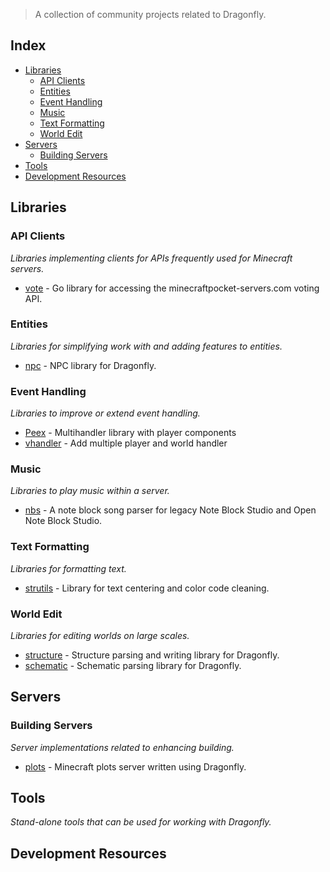 > A collection of community projects related to Dragonfly.

## Index
* [Libraries](#Libraries)
  * [API Clients](#API-Clients)
  * [Entities](#Entities)
  * [Event Handling](#Event-Handling)
  * [Music](#Music)
  * [Text Formatting](#Text-Formatting)
  * [World Edit](#World-Edit)
* [Servers](#Servers)
  * [Building Servers](#Building-Servers)
* [Tools](#Tools)
* [Development Resources](#Development-Resources)

## Libraries

### API Clients
_Libraries implementing clients for APIs frequently used for Minecraft servers._
* [vote](https://github.com/df-mc/vote) - Go library for accessing the minecraftpocket-servers.com voting API.

### Entities
_Libraries for simplifying work with and adding features to entities._
* [npc](https://github.com/df-mc/npc) - NPC library for Dragonfly.

### Event Handling
_Libraries to improve or extend event handling._
* [Peex](https://github.com/AndreasHGK/Peex) - Multihandler library with player components
* [vhandler](https://github.com/VenityNetwork/vhandler) - Add multiple player and world handler

### Music
_Libraries to play music within a server._
* [nbs](https://github.com/JustTalDevelops/nbs) - A note block song parser for legacy Note Block Studio and Open Note Block Studio.

### Text Formatting
_Libraries for formatting text._
* [strutils](https://github.com/unickorn/strutils) - Library for text centering and color code cleaning.

### World Edit
_Libraries for editing worlds on large scales._
* [structure](https://github.com/df-mc/structure) - Structure parsing and writing library for Dragonfly.
* [schematic](https://github.com/df-mc/schematic) - Schematic parsing library for Dragonfly.

## Servers

### Building Servers
_Server implementations related to enhancing building._
* [plots](https://github.com/df-mc/plots) - Minecraft plots server written using Dragonfly.

## Tools
_Stand-alone tools that can be used for working with Dragonfly._

## Development Resources
